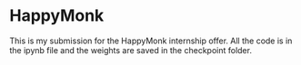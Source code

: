 # HappyMonk

This is my submission for the HappyMonk internship offer. All the code is in the ipynb file and the weights are saved in the checkpoint folder.
